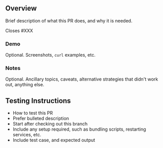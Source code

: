 ## Overview

Brief description of what this PR does, and why it is needed.

Closes #XXX

### Demo

Optional. Screenshots, `curl` examples, etc.

### Notes

Optional. Ancillary topics, caveats, alternative strategies that didn't work out, anything else.

## Testing Instructions

* How to test this PR
* Prefer bulleted description
* Start after checking out this branch
* Include any setup required, such as bundling scripts, restarting services, etc.
* Include test case, and expected output